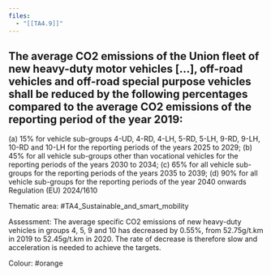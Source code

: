 ```yaml
---
files:
  - "[[TA4.9]]"
---
```

## The average CO2 emissions of the Union fleet of new heavy-duty motor vehicles [...], off-road vehicles and off-road special purpose vehicles shall be reduced by the following percentages compared to the average CO2 emissions of the reporting period of the year 2019:
(a) 15% for vehicle sub-groups 4-UD, 4-RD, 4-LH, 5-RD, 5-LH, 9-RD, 9-LH, 10-RD and 10-LH for the reporting periods of the years 2025 to 2029;
(b) 45% for all vehicle sub-groups other than vocational vehicles for the reporting periods of the years 2030 to 2034;
(c) 65% for all vehicle sub-groups for the reporting periods of the years 2035 to 2039;
(d) 90% for all vehicle sub-groups for the reporting periods of the year 2040 onwards
Regulation (EU) 2024/1610

Thematic area: #TA4_Sustainable_and_smart_mobility

Assessment: The average specific CO2 emissions of new heavy-duty vehicles in groups 4, 5, 9 and 10 has decreased by 0.55%, from 52.75g/t.km in 2019 to 52.45g/t.km in 2020. The rate of decrease is therefore slow and acceleration is needed to achieve the targets.

Colour: #orange